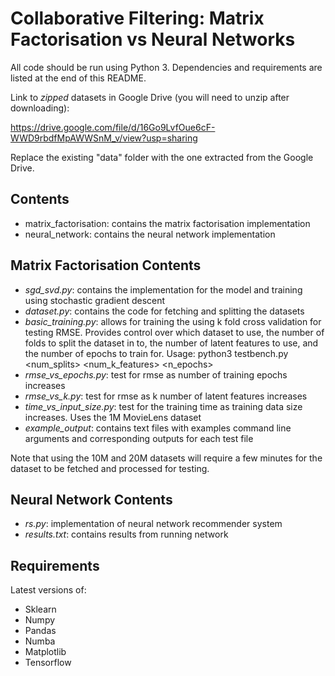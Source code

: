 # Collaborative Filtering: Matrix Factorisation vs Neural Networks

All code should be run using Python 3. Dependencies and requirements are listed at the end of this README.

Link to *zipped* datasets in Google Drive (you will need to unzip after downloading):

https://drive.google.com/file/d/16Go9LvfOue6cF-WWD9rbdfMpAWWSnM_v/view?usp=sharing

Replace the existing "data" folder with the one extracted from the Google Drive.

## Contents

* matrix_factorisation: contains the matrix factorisation implementation
* neural_network: contains the neural network implementation

## Matrix Factorisation Contents

* *sgd_svd.py*: contains the implementation for the model and training using stochastic gradient descent
* *dataset.py*: contains the code for fetching and splitting the datasets
* *basic_training.py*: allows for training the using k fold cross validation for testing RMSE. Provides control over which dataset to use, the number of folds to split the dataset in to, the number of latent features to use, and the number of epochs to train for. Usage: python3 testbench.py <dataset> <num_splits> <num_k_features> <n_epochs>
* *rmse_vs_epochs.py*: test for rmse as number of training epochs increases
* *rmse_vs_k.py*: test for rmse as k number of latent features increases
* *time_vs_input_size.py*: test for the training time as training data size increases. Uses the 1M MovieLens dataset
* *example_output*: contains text files with examples command line arguments and corresponding outputs for each test file

Note that using the 10M and 20M datasets will require a few minutes for the dataset to be fetched and processed for testing.

## Neural Network Contents

* *rs.py*: implementation of neural network recommender system
* *results.txt*: contains results from running network

## Requirements

Latest versions of:
* Sklearn
* Numpy
* Pandas
* Numba
* Matplotlib
* Tensorflow
